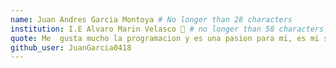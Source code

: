 ```yaml
---
name: Juan Andres Garcia Montoya # No longer than 28 characters
institution: I.E Alvaro Marin Velasco 🚩 # no longer than 58 characters
quote: Me  gusta mucho la programacion y es una pasion para mi, es mi sueño convertirme en un gran programador. # no longer than 100 characters, avoid using quotes(") to guarantee the format remains the same.
github_user: JuanGarcia0418
---
```

